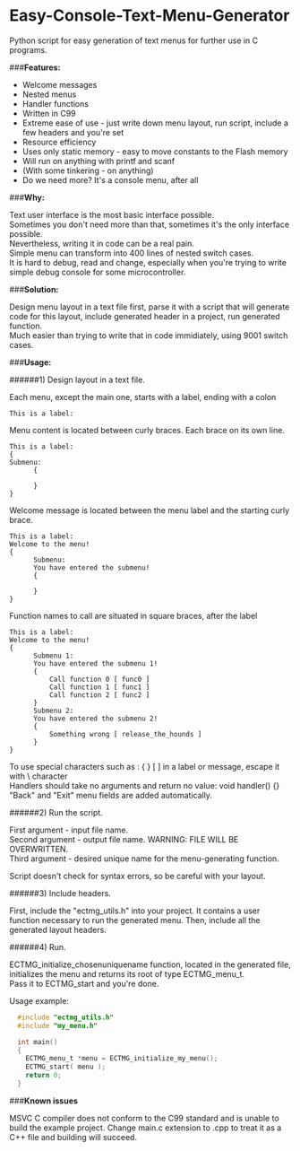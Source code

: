 Easy-Console-Text-Menu-Generator
================================

Python script for easy generation of text menus for further use in C programs.

###__Features:__

- Welcome messages  
- Nested menus  
- Handler functions  
- Written in C99  
- Extreme ease of use - just write down menu layout, run script, include a few headers and you're set
- Resource efficiency
- Uses only static memory - easy to move constants to the Flash memory
- Will run on anything with printf and scanf
- (With some tinkering - on anything)
- Do we need more? It's a console menu, after all

###__Why:__

  Text user interface is the most basic interface possible.   
  Sometimes you don't need more than that, sometimes it's the only interface possible.  
  Nevertheless, writing it in code can be a real pain.   
  Simple menu can transform into 400 lines of nested switch cases.   
  It is hard to debug, read and change, especially when you're trying to write simple debug console for some microcontroller.  

###__Solution:__

  Design menu layout in a text file first, parse it with a script that will generate code for this layout, include generated header in a project, run generated function.  
  Much easier than trying to write that in code immidiately, using 9001 switch cases.  
  
###__Usage:__

######1) Design layout in a text file.

  Each menu, except the main one, starts with a label, ending with a colon
```
This is a label:
```
  Menu content is located between curly braces. Each brace on its own line.
```
This is a label:
{
Submenu:
      {
      
      }
}
``` 
  Welcome message is located between the menu label and the starting curly brace.
```
This is a label:
Welcome to the menu!
{
      Submenu:
      You have entered the submenu!
      {
      
      }
}
```
  Function names to call are situated in square braces, after the label
```
This is a label:
Welcome to the menu!
{
      Submenu 1:
      You have entered the submenu 1!
      {
          Call function 0 [ func0 ]
          Call function 1 [ func1 ]
          Call function 2 [ func2 ]
      }
      Submenu 2:
      You have entered the submenu 2!
      {
          Something wrong [ release_the_hounds ]
      }
}
```
  To use special characters such as : { } [ ] in a label or message, escape it with \ character  
  Handlers should take no arguments and return no value: void handler() {}  
  "Back" and "Exit" menu fields are added automatically.  

######2) Run the script.

  First argument - input file name.  
  Second argument - output file name. WARNING: FILE WILL BE OVERWRITTEN.  
  Third argument - desired unique name for the menu-generating function.  
  
  Script doesn't check for syntax errors, so be careful with your layout.   
  
######3) Include headers.

  First, include the "ectmg_utils.h" into your project. It contains a user function necessary to run the generated menu.
  Then, include all the generated layout headers.  
  
######4) Run.
  
  ECTMG_initialize_chosenuniquename function, located in the generated file, initializes the menu and returns its root of type ECTMG_menu_t.  
  Pass it to ECTMG_start and you're done. 
  
  Usage example:
```C
  #include "ectmg_utils.h"
  #include "my_menu.h"

  int main()
  {
  	ECTMG_menu_t *menu = ECTMG_initialize_my_menu();
  	ECTMG_start( menu );
  	return 0;
  }
```

###__Known issues__

  MSVC C compiler does not conform to the C99 standard and is unable to build the example project. Change main.c extension to .cpp to treat it as a C++ file and building will succeed.

